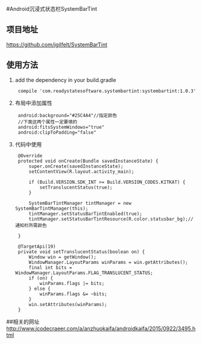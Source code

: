 #Android沉浸式状态栏SystemBarTint

## 项目地址
https://github.com/jgilfelt/SystemBarTint

## 使用方法
1. add the dependency in your build.gradle
	
		compile 'com.readystatesoftware.systembartint:systembartint:1.0.3'
2. 布局中添加属性

		android:background="#25C4A4"//指定颜色
		//下面这两个属性一定要填的
	    android:fitsSystemWindows="true"
	    android:clipToPadding="false"
3. 代码中使用

		@Override
	    protected void onCreate(Bundle savedInstanceState) {
	        super.onCreate(savedInstanceState);
	        setContentView(R.layout.activity_main);
	
	        if (Build.VERSION.SDK_INT >= Build.VERSION_CODES.KITKAT) {
	            setTranslucentStatus(true);
	        }
	
	        SystemBarTintManager tintManager = new SystemBarTintManager(this);
	        tintManager.setStatusBarTintEnabled(true);
	        tintManager.setStatusBarTintResource(R.color.statusbar_bg);//通知栏所需颜色
	
	    }
	
	    @TargetApi(19)
	    private void setTranslucentStatus(boolean on) {
	        Window win = getWindow();
	        WindowManager.LayoutParams winParams = win.getAttributes();
	        final int bits = WindowManager.LayoutParams.FLAG_TRANSLUCENT_STATUS;
	        if (on) {
	            winParams.flags |= bits;
	        } else {
	            winParams.flags &= ~bits;
	        }
	        win.setAttributes(winParams);
	    }

##相关的网址
http://www.jcodecraeer.com/a/anzhuokaifa/androidkaifa/2015/0922/3495.html